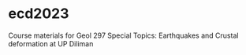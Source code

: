 # ecd2023
Course materials for Geol 297 Special Topics: Earthquakes and Crustal deformation at UP Diliman
